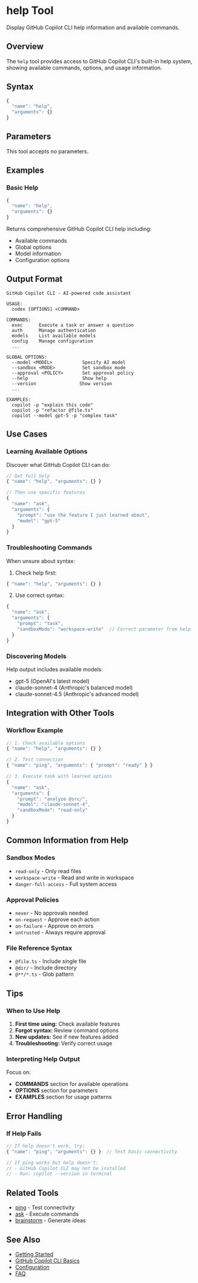 # help Tool

Display GitHub Copilot CLI help information and available commands.

## Overview

The `help` tool provides access to GitHub Copilot CLI's built-in help system, showing available commands, options, and usage information.

## Syntax

```javascript
{
  "name": "help",
  "arguments": {}
}
```

## Parameters

This tool accepts no parameters.

## Examples

### Basic Help

```javascript
{
  "name": "help",
  "arguments": {}
}
```

Returns comprehensive GitHub Copilot CLI help including:

- Available commands
- Global options
- Model information
- Configuration options

## Output Format

```
GitHub Copilot CLI - AI-powered code assistant

USAGE:
  codex [OPTIONS] <COMMAND>

COMMANDS:
  exec      Execute a task or answer a question
  auth      Manage authentication
  models    List available models
  config    Manage configuration
  ...

GLOBAL OPTIONS:
  --model <MODEL>           Specify AI model
  --sandbox <MODE>          Set sandbox mode
  --approval <POLICY>       Set approval policy
  --help                    Show help
  --version                Show version
  ...

EXAMPLES:
  copilot -p "explain this code"
  copilot -p "refactor @file.ts"
  copilot --model gpt-5 -p "complex task"
```

## Use Cases

### Learning Available Options

Discover what GitHub Copilot CLI can do:

```javascript
// Get full help
{ "name": "help", "arguments": {} }

// Then use specific features
{
  "name": "ask",
  "arguments": {
    "prompt": "use the feature I just learned about",
    "model": "gpt-5"
  }
}
```

### Troubleshooting Commands

When unsure about syntax:

1. Check help first:

```javascript
{ "name": "help", "arguments": {} }
```

2. Use correct syntax:

```javascript
{
  "name": "ask",
  "arguments": {
    "prompt": "task",
    "sandboxMode": "workspace-write"  // Correct parameter from help
  }
}
```

### Discovering Models

Help output includes available models:

- gpt-5 (OpenAI's latest model)
- claude-sonnet-4 (Anthropic's balanced model)
- claude-sonnet-4.5 (Anthropic's advanced model)

## Integration with Other Tools

### Workflow Example

```javascript
// 1. Check available options
{ "name": "help", "arguments": {} }

// 2. Test connection
{ "name": "ping", "arguments": { "prompt": "ready" } }

// 3. Execute task with learned options
{
  "name": "ask",
  "arguments": {
    "prompt": "analyze @src/",
    "model": "claude-sonnet-4",
    "sandboxMode": "read-only"
  }
}
```

## Common Information from Help

### Sandbox Modes

- `read-only` - Only read files
- `workspace-write` - Read and write in workspace
- `danger-full-access` - Full system access

### Approval Policies

- `never` - No approvals needed
- `on-request` - Approve each action
- `on-failure` - Approve on errors
- `untrusted` - Always require approval

### File Reference Syntax

- `@file.ts` - Include single file
- `@dir/` - Include directory
- `@**/*.ts` - Glob pattern

## Tips

### When to Use Help

1. **First time using:** Check available features
2. **Forgot syntax:** Review command options
3. **New updates:** See if new features added
4. **Troubleshooting:** Verify correct usage

### Interpreting Help Output

Focus on:

- **COMMANDS** section for available operations
- **OPTIONS** section for parameters
- **EXAMPLES** section for usage patterns

## Error Handling

### If Help Fails

```javascript
// If help doesn't work, try:
{ "name": "ping", "arguments": {} }  // Test basic connectivity

// If ping works but help doesn't:
// - GitHub Copilot CLI may not be installed
// - Run: copilot --version in terminal
```

## Related Tools

- [ping](./ping.md) - Test connectivity
- [ask](./ask.md) - Execute commands
- [brainstorm](./brainstorm.md) - Generate ideas

## See Also

- [Getting Started](../../getting-started.md)
- [GitHub Copilot CLI Basics](../../copilot-cli/overview.md)
- [Configuration](../../config.md)
- [FAQ](../../resources/faq.md)
